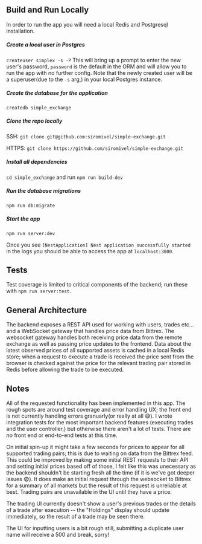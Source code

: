 ## Build and Run Locally

In order to run the app you will need a local Redis and Postgresql installation.

##### Create a local user in Postgres
`createuser simplex -s -P`
This will bring up a prompt to enter the new user's password, `password` is the default in the ORM and will allow you to run the app with no further config. Note that the newly created user will be a superuser(due to the `-s` arg,) in your local Postgres instance.

##### Create the database for the application
`createdb simple_exchange`

##### Clone the repo locally
SSH: `git clone git@github.com:siromivel/simple-exchange.git`

HTTPS: `git clone https://github.com/siromivel/simple-exchange.git`

##### Install all dependencies
`cd simple_exchange` and run `npm run build-dev`

##### Run the database migrations
`npm run db:migrate`

##### Start the app
`npm run server:dev`

Once you see `[NestApplication] Nest application successfully started` in the logs you should be able to access the app at `localhost:3000`.

## Tests
Test coverage is limited to critical components of the backend; run these with `npm run server:test`.

## General Architecture
The backend exposes a REST API used for working with users, trades etc... and a WebSocket gateway that handles price data from Bittrex. The websocket gateway handles both receiving price data from the remote exchange as well as passing price updates to the frontend. Data about the latest observed prices of all supported assets is cached in a local Redis store; when a request to execute a trade is received the price sent from the browser is checked against the price for the relevant trading pair stored in Redis before allowing the trade to be executed.

## Notes
All of the requested functionality has been implemented in this app. The rough spots are around test coverage and error handling UX; the front end is not currently handling errors granuarly(or really at all 😅). I wrote integration tests for the most important backend features (executing trades and the user controller,) but otherwise there aren't a lot of tests. There are _no_ front end or end-to-end tests at this time.

On initial spin-up it might take a few seconds for prices to appear for all supported trading pairs; this is due to waiting on data from the Bittrex feed. This could be improved by making some initial REST requests to their API and setting initial prices based off of those, I felt like this was unecessary as the backend shouldn't be starting fresh all the time (if it is we've got deeper issues 😨). It does make an initial request through the websocket to Bittrex for a summary of all markets but the result of this request is unreliable at best. Trading pairs are unavailable in the UI until they have a price.

The trading UI currently doesn't show a user's previous trades or the details of a trade after execution -- the "Holdings" display should update immediately, so the result of a trade may be seen there.

The UI for inputting users is a bit rough still, submitting a duplicate user name will receive a 500 and break, sorry!
